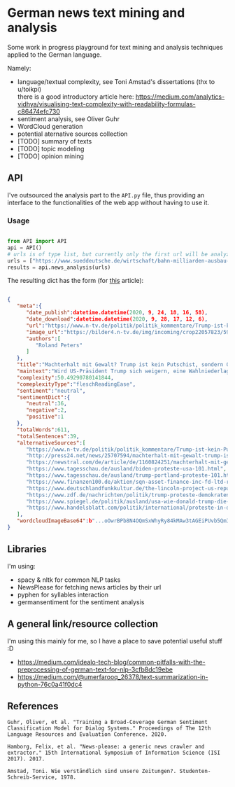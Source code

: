 # German news text mining and analysis

Some work in progress playground for text mining and analysis techniques
applied to the German language.

Namely:
 - language/textual complexity, see Toni Amstad's dissertations (thx to u/toikpi)<br>
  there is a good introductory article here: https://medium.com/analytics-vidhya/visualising-text-complexity-with-readability-formulas-c86474efc730
 - sentiment analysis, see Oliver Guhr
 - WordCloud generation
 - potential aternative sources collection
 - [TODO] summary of texts
 - [TODO] topic modeling
 - [TODO] opinion mining

## API
I've outsourced the analysis part to the `API.py` file, thus providing an interface to the functionalities of the web app without having to use it.

### Usage
```python

from API import API
api = API()
# urls is of type list, but currently only the first url will be analyzed
urls = ["https://www.sueddeutsche.de/wirtschaft/bahn-milliarden-ausbau-1.5029830"]
results = api.news_analysis(urls)
```
The resulting dict has the form (for [this](https://www.n-tv.de/politik/politik_kommentare/Trump-ist-kein-Putschist-sondern-Opportunist-article22057804.html) article):
```json

{
   "meta":{
      "date_publish":datetime.datetime(2020, 9, 24, 18, 16, 58),
      "date_download":datetime.datetime(2020, 9, 28, 17, 12, 6),
      "url":"https://www.n-tv.de/politik/politik_kommentare/Trump-ist-kein-Putschist-sondern-Opportunist-article22057804.html",
      "image_url":"https://bilder4.n-tv.de/img/incoming/crop22057823/5921323742-cImg_16_9-w1200/8d54447978b902ac4a8e248333154280.jpg",
      "authors":[
         "Roland Peters"
      ]
   },
   "title":"Machterhalt mit Gewalt? Trump ist kein Putschist, sondern Opportunist",
   "maintext":"Wird US-Präsident Trump sich weigern, eine Wahlniederlage zu akzeptieren? Sind die Vereinigten Staaten...",
   "complexity":50.49290780141844,
   "comeplexityType":"fleschReadingEase",
   "sentiment":"neutral",
   "sentimentDict":{
      "neutral":36,
      "negative":2,
      "positive":1
   },
   "totalWords":611,
   "totalSentences":39,
   "alternativeSources":[
      "https://www.n-tv.de/politik/politik_kommentare/Trump-ist-kein-Putschist-sondern-Opportunist-article22057804.html",
      "http://press24.net/news/25707594/machterhalt-mit-gewalt-trump-ist-kein-putschist-sondern-opportunist",
      "https://newstral.com/de/article/de/1160824251/machterhalt-mit-gewalt-trump-ist-kein-putschist-sondern-opportunist",
      "https://www.tagesschau.de/ausland/biden-proteste-usa-101.html",
      "https://www.tagesschau.de/ausland/trump-portland-proteste-101.html",
      "https://www.finanzen100.de/aktien/sqn-asset-finance-inc-fd-ltd-registered-shares-pr-c-wkn-a2jmq3_H1712320553_138182446/",
      "https://www.deutschlandfunkkultur.de/the-lincoln-project-us-republikaner-gegen-trump.1005.de.html?dram:article_id=480915",
      "https://www.zdf.de/nachrichten/politik/trump-proteste-demokraten-uswahl-102.html",
      "https://www.spiegel.de/politik/ausland/usa-wie-donald-trump-die-gewalt-auf-den-strassen-nutzt-podcast-acht-milliarden-a-5b46af45-c4a5-40cc-abf9-f28ce49c1f55",
      "https://www.handelsblatt.com/politik/international/proteste-in-den-usa-trump-bezeichnet-ausschreitungen-in-kenosha-als-inlaendischen-terrorismus/26149492.html"
   ],
   "wordcloudImageBase64":b"...oOwrBPb8N4OQmSxWhyRy84kMAw3tAGEiPUvb5QmIwwvftrifDexiU1sYhOb2MQmNrGJTWxiE5sogf8DE2NcVihW9rIAAAAASUVORK5CYII="
}
```

## Libraries
 I'm using:
 - spacy & nltk for common NLP tasks
 - NewsPlease for fetching news articles by their url
 - pyphen for syllables interaction
 - germansentiment for the sentiment analysis

## A general link/resource collection
I'm using this mainly for me, so I have a place to save potential useful stuff :D
- https://medium.com/idealo-tech-blog/common-pitfalls-with-the-preprocessing-of-german-text-for-nlp-3cfb8dc19ebe
- https://medium.com/@umerfarooq_26378/text-summarization-in-python-76c0a41f0dc4


## References


`Guhr, Oliver, et al. "Training a Broad-Coverage German Sentiment Classification Model for Dialog Systems." Proceedings of The 12th Language Resources and Evaluation Conference. 2020.`

`Hamborg, Felix, et al. "News-please: a generic news crawler and extractor." 15th International Symposium of Information Science (ISI 2017). 2017.`

`Amstad, Toni. Wie verständlich sind unsere Zeitungen?. Studenten-Schreib-Service, 1978.`
